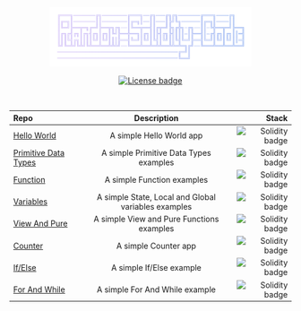 <div align="center">
  <a href="https://github.com/ahzsec/random-solidity-code">
    <img src="preview/logo.png" alt="Logo" width="360">
  </a>

  <p align="center">
    <a href="https://github.com/ahzsec/random-solidity-code/blob/main/LICENSE.md">
        <img src="https://img.shields.io/badge/License-MIT-b3b0f4" alt="License badge" width="75">
    </a>
  </p>

  </br>

  | Repo      | Description | Stack     |
| :---        |    :----:   |          ---: |
| [Hello World](https://github.com/ahzsec/random-solidity-code/tree/main/HelloWorld) | A simple Hello World app | <img src="https://img.shields.io/badge/Solidity-%23363636.svg?style=for-the-badge&logo=solidity&logoColor=white" alt="Solidity badge" width="66"> |
| [Primitive Data Types](https://github.com/ahzsec/random-solidity-code/tree/main/PrimitiveDataTypes) | A simple Primitive Data Types examples | <img src="https://img.shields.io/badge/Solidity-%23363636.svg?style=for-the-badge&logo=solidity&logoColor=white" alt="Solidity badge" width="66"> |
| [Function](https://github.com/ahzsec/random-solidity-code/tree/main/Function) | A simple Function examples | <img src="https://img.shields.io/badge/Solidity-%23363636.svg?style=for-the-badge&logo=solidity&logoColor=white" alt="Solidity badge" width="66"> |
| [Variables](https://github.com/ahzsec/random-solidity-code/tree/main/Variables) | A simple State, Local and Global variables examples | <img src="https://img.shields.io/badge/Solidity-%23363636.svg?style=for-the-badge&logo=solidity&logoColor=white" alt="Solidity badge" width="66"> |
| [View And Pure](https://github.com/ahzsec/random-solidity-code/tree/main/ViewAndPure) | A simple View and Pure Functions examples | <img src="https://img.shields.io/badge/Solidity-%23363636.svg?style=for-the-badge&logo=solidity&logoColor=white" alt="Solidity badge" width="66"> |
| [Counter](https://github.com/ahzsec/random-solidity-code/tree/main/Counter) | A simple Counter app | <img src="https://img.shields.io/badge/Solidity-%23363636.svg?style=for-the-badge&logo=solidity&logoColor=white" alt="Solidity badge" width="66"> |
| [If/Else](https://github.com/ahzsec/random-solidity-code/tree/main/IfElse) | A simple If/Else example | <img src="https://img.shields.io/badge/Solidity-%23363636.svg?style=for-the-badge&logo=solidity&logoColor=white" alt="Solidity badge" width="66"> |
| [For And While](https://github.com/ahzsec/random-solidity-code/tree/main/ForAndWhile) | A simple For And While example | <img src="https://img.shields.io/badge/Solidity-%23363636.svg?style=for-the-badge&logo=solidity&logoColor=white" alt="Solidity badge" width="66"> |

</div>